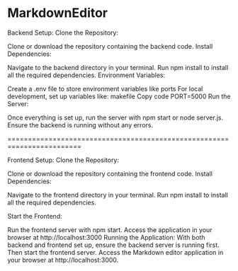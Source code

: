 # MarkdownEditor

Backend Setup:
Clone the Repository:

Clone or download the repository containing the backend code.
Install Dependencies:

Navigate to the backend directory in your terminal.
Run npm install to install all the required dependencies.
Environment Variables:

Create a .env file to store environment variables like ports
For local development, set up variables like:
makefile
Copy code
PORT=5000
Run the Server:

Once everything is set up, run the server with npm start or node server.js.
Ensure the backend is running without any errors.

========================================================================

Frontend Setup:
Clone the Repository:

Clone or download the repository containing the frontend code.
Install Dependencies:

Navigate to the frontend directory in your terminal.
Run npm install to install all the required dependencies.

Start the Frontend:

Run the frontend server with npm start.
Access the application in your browser at http://localhost:3000 
Running the Application:
With both backend and frontend set up, ensure the backend server is running first.
Then start the frontend server.
Access the Markdown editor application in your browser at http://localhost:3000.
